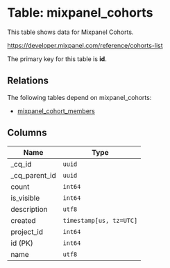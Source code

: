 # Table: mixpanel_cohorts

This table shows data for Mixpanel Cohorts.

https://developer.mixpanel.com/reference/cohorts-list

The primary key for this table is **id**.

## Relations

The following tables depend on mixpanel_cohorts:
  - [mixpanel_cohort_members](mixpanel_cohort_members)

## Columns

| Name          | Type          |
| ------------- | ------------- |
|_cq_id|`uuid`|
|_cq_parent_id|`uuid`|
|count|`int64`|
|is_visible|`int64`|
|description|`utf8`|
|created|`timestamp[us, tz=UTC]`|
|project_id|`int64`|
|id (PK)|`int64`|
|name|`utf8`|